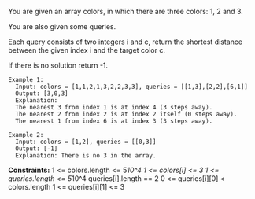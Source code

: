 You are given an array colors, in which there are three colors: 1, 2 and 3.

You are also given some queries. 

Each query consists of two integers i and c, return the shortest distance between the given index i and the target color c. 

If there is no solution return -1.

```
Example 1:
  Input: colors = [1,1,2,1,3,2,2,3,3], queries = [[1,3],[2,2],[6,1]]
  Output: [3,0,3]
  Explanation: 
  The nearest 3 from index 1 is at index 4 (3 steps away).
  The nearest 2 from index 2 is at index 2 itself (0 steps away).
  The nearest 1 from index 6 is at index 3 (3 steps away).

Example 2:
  Input: colors = [1,2], queries = [[0,3]]
  Output: [-1]
  Explanation: There is no 3 in the array.
```

**Constraints:**
  1 <= colors.length <= 5*10^4
  1 <= colors[i] <= 3
  1 <= queries.length <= 5*10^4
  queries[i].length == 2
  0 <= queries[i][0] < colors.length
  1 <= queries[i][1] <= 3
